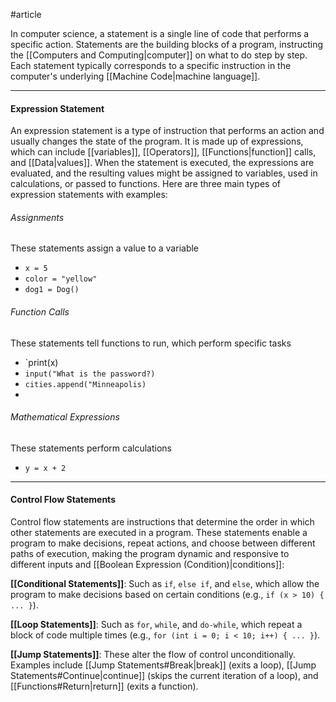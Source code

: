 #article 

In computer science, a statement is a single line of code that performs a specific action. Statements are the building blocks of a program, instructing the [[Computers and Computing|computer]] on what to do step by step. Each statement typically corresponds to a specific instruction in the computer's underlying [[Machine Code|machine language]].

---
#### Expression Statement

An expression statement is a type of instruction that performs an action and usually changes the state of the program. It is made up of expressions, which can include [[variables]], [[Operators]], [[Functions|function]] calls, and [[Data|values]]. When the statement is executed, the expressions are evaluated, and the resulting values might be assigned to variables, used in calculations, or passed to functions. Here are three main types of expression statements with examples:

###### Assignments
These statements assign a value to a variable
* `x = 5`
* `color = "yellow"`
* `dog1 = Dog()`

###### Function Calls
These statements tell functions to run, which perform specific tasks
* `print(x)
* `input("What is the password?)`
* `cities.append("Minneapolis)`
* 
###### Mathematical Expressions
These statements perform calculations
* `y = x + 2` 

---
#### Control Flow Statements

Control flow statements are instructions that determine the order in which other statements are executed in a program. These statements enable a program to make decisions, repeat actions, and choose between different paths of execution, making the program dynamic and responsive to different inputs and [[Boolean Expression (Condition)|conditions]]:

**[[Conditional Statements]]**: Such as `if`, `else if`, and `else`, which allow the program to make decisions based on certain conditions (e.g., `if (x > 10) { ... }`).

**[[Loop Statements]]**: Such as `for`, `while`, and `do-while`, which repeat a block of code multiple times (e.g., `for (int i = 0; i < 10; i++) { ... }`).

**[[Jump Statements]]**: These alter the flow of control unconditionally. Examples include [[Jump Statements#Break|break]] (exits a loop), [[Jump Statements#Continue|continue]] (skips the current iteration of a loop), and [[Functions#Return|return]] (exits a function).
